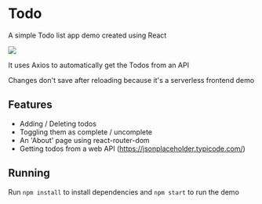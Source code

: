 # Todo

A simple Todo list app demo created using React

![](https://i.imgur.com/stkfacu.png)

It uses Axios to automatically get the Todos from an API

Changes don't save after reloading because it's a serverless frontend demo

## Features

* Adding / Deleting todos
* Toggling them as complete / uncomplete
* An 'About' page using react-router-dom
* Getting todos from a web API (https://jsonplaceholder.typicode.com/)

## Running

Run `npm install` to install dependencies and `npm start` to run the demo
